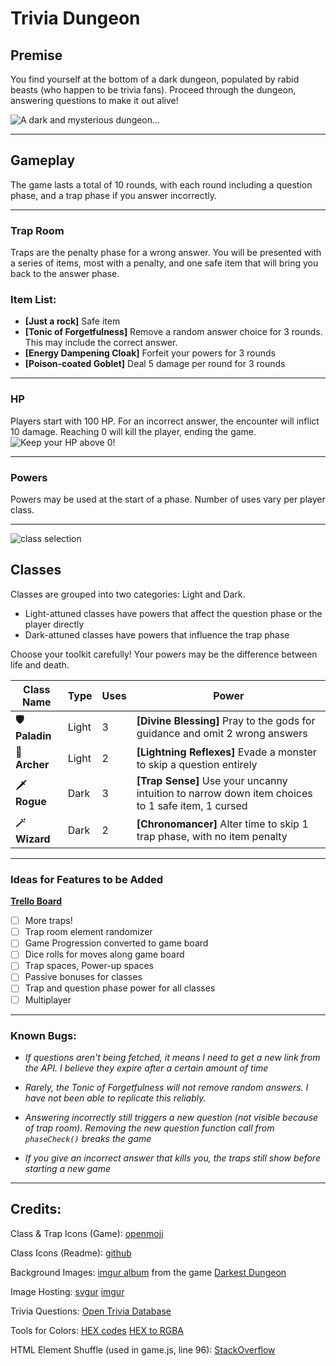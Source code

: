 # **Trivia Dungeon**

## **Premise**
You find yourself at the bottom of a dark dungeon, populated by rabid beasts (who happen to be trivia fans). Proceed through the dungeon, answering questions to make it out alive!



![A dark and mysterious dungeon...](https://i.imgur.com/rm0HaZQ.jpg)

***

## **Gameplay**
The game lasts a total of 10 rounds, with each round including a question phase, and a trap phase if you answer incorrectly.

***
### **Trap Room**
Traps are the penalty phase for a wrong answer. You will be presented with a series of items, most with a penalty, and one safe item that will bring you back to the answer phase.


### **Item List:**
- **[Just a rock]** Safe item
- **[Tonic of Forgetfulness]** Remove a random answer choice for 3 rounds. This may include the correct answer.
- **[Energy Dampening Cloak]** Forfeit your powers for 3 rounds
- **[Poison-coated Goblet]** Deal 5 damage per round for 3 rounds

***

### **HP**
Players start with 100 HP. For an incorrect answer, the encounter will inflict 10 damage. Reaching 0 will kill the player, ending the game. 
![Keep your HP above 0!](https://i.stack.imgur.com/vBDSE.png)

***

### **Powers**
Powers may be used at the start of a phase. Number of uses vary per player class.

***

![class selection](https://imgur.com/o7cGv85)

## **Classes**
Classes are grouped into two categories: Light and Dark.
- Light-attuned classes have powers that affect the question phase or the player directly
- Dark-attuned classes have powers that influence the trap phase

Choose your toolkit carefully! Your powers may be the difference between life and death.

| Class Name | Type | Uses | Power |
| -------------- | -------------- | -------------- | -------------- |
| **🛡️ Paladin** | Light | 3 | **[Divine Blessing]** Pray to the gods for guidance and omit 2 wrong answers |
| **🏹 Archer** | Light | 2 | **[Lightning Reflexes]** Evade a monster to skip a question entirely |
| **🗡️ Rogue** | Dark | 3 | **[Trap Sense]** Use your uncanny intuition to narrow down item choices to 1 safe item, 1 cursed |
| **🪄  Wizard** | Dark | 2 | **[Chronomancer]** Alter time to skip 1 trap phase, with no item penalty |


***

### **Ideas for Features to be Added**

**[Trello Board](https://trello.com/b/3VNz8LRb/trivia-dungeon)**

- [ ] More traps!
- [ ] Trap room element randomizer
- [ ] Game Progression converted to game board
- [ ] Dice rolls for moves along game board
- [ ] Trap spaces, Power-up spaces
- [ ] Passive bonuses for classes
- [ ] Trap and question phase power for all classes
- [ ] Multiplayer

***
### **Known Bugs:**

- *If questions aren't being fetched, it means I need to get a new link from the API. I believe they expire after a certain amount of time*

- *Rarely, the Tonic of Forgetfulness will not remove random answers. I have not been able to replicate this reliably.*

- *Answering incorrectly still triggers a new question (not visible because of trap room). Removing the new question function call from `phaseCheck()` breaks the game*

- *If you give an incorrect answer that kills you, the traps still show before starting a new game*


***

## **Credits:**

Class & Trap Icons (Game): [openmoji](https://openmoji.org/library/)

Class Icons (Readme): [github](https://github.com/ikatyang/emoji-cheat-sheet)

Background Images: [imgur album](https://imgur.com/a/ppH2Y) from the game [Darkest Dungeon](https://www.darkestdungeon.com/)

Image Hosting: [svgur](https://svgur.com/) [imgur](https://imgur.com/)

Trivia Questions: [Open Trivia Database](https://opentdb.com/)

Tools for Colors: [HEX codes](https://htmlcolorcodes.com/) [HEX to RGBA](https://rgbacolorpicker.com/hex-to-rgba)

HTML Element Shuffle (used in game.js, line 96): [StackOverflow](https://stackoverflow.com/questions/7070054/javascript-shuffle-html-list-element-order)


